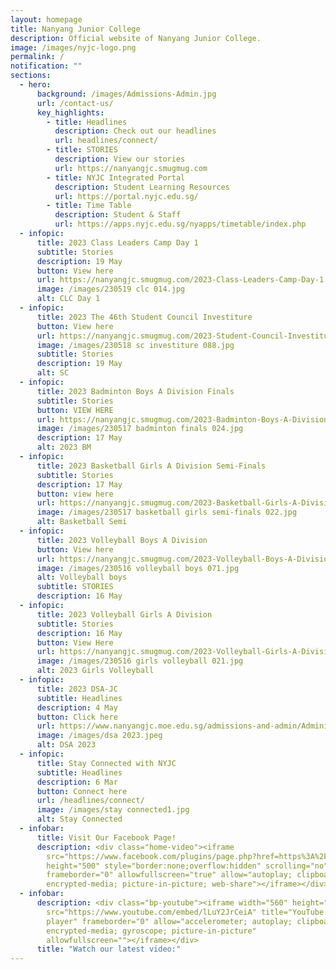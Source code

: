 ```yaml
---
layout: homepage
title: Nanyang Junior College
description: Official website of Nanyang Junior College.
image: /images/nyjc-logo.png
permalink: /
notification: ""
sections:
  - hero:
      background: /images/Admissions-Admin.jpg
      url: /contact-us/
      key_highlights:
        - title: Headlines
          description: Check out our headlines
          url: headlines/connect/
        - title: STORIES
          description: View our stories
          url: https://nanyangjc.smugmug.com
        - title: NYJC Integrated Portal
          description: Student Learning Resources
          url: https://portal.nyjc.edu.sg/
        - title: Time Table
          description: Student & Staff
          url: https://apps.nyjc.edu.sg/nyapps/timetable/index.php
  - infopic:
      title: 2023 Class Leaders Camp Day 1
      subtitle: Stories
      description: 19 May
      button: View here
      url: https://nanyangjc.smugmug.com/2023-Class-Leaders-Camp-Day-1
      image: /images/230519 clc 014.jpg
      alt: CLC Day 1
  - infopic:
      title: 2023 The 46th Student Council Investiture
      button: View here
      url: https://nanyangjc.smugmug.com/2023-Student-Council-Investiture
      image: /images/230518 sc investiture 088.jpg
      subtitle: Stories
      description: 19 May
      alt: SC
  - infopic:
      title: 2023 Badminton Boys A Division Finals
      subtitle: Stories
      button: VIEW HERE
      url: https://nanyangjc.smugmug.com/2023-Badminton-Boys-A-Division-Finals/
      image: /images/230517 badminton finals 024.jpg
      description: 17 May
      alt: 2023 BM
  - infopic:
      title: 2023 Basketball Girls A Division Semi-Finals
      subtitle: Stories
      description: 17 May
      button: view here
      url: https://nanyangjc.smugmug.com/2023-Basketball-Girls-A-Division-Semi-Finals/
      image: /images/230517 basketball girls semi-finals 022.jpg
      alt: Basketball Semi
  - infopic:
      title: 2023 Volleyball Boys A Division
      button: View here
      url: https://nanyangjc.smugmug.com/2023-Volleyball-Boys-A-Division
      image: /images/230516 volleyball boys 071.jpg
      alt: Volleyball boys
      subtitle: STORIES
      description: 16 May
  - infopic:
      title: 2023 Volleyball Girls A Division
      subtitle: Stories
      description: 16 May
      button: View Here
      url: https://nanyangjc.smugmug.com/2023-Volleyball-Girls-A-Division/
      image: /images/230516 girls volleyball 021.jpg
      alt: 2023 Girls Volleyball
  - infopic:
      title: 2023 DSA-JC
      subtitle: Headlines
      description: 4 May
      button: Click here
      url: https://www.nanyangjc.moe.edu.sg/admissions-and-admin/Administration/dsa/
      image: /images/dsa 2023.jpeg
      alt: DSA 2023
  - infopic:
      title: Stay Connected with NYJC
      subtitle: Headlines
      description: 6 Mar
      button: Connect here
      url: /headlines/connect/
      image: /images/stay connected1.jpg
      alt: Stay Connected
  - infobar:
      title: Visit Our Facebook Page!
      description: <div class="home-video"><iframe
        src="https://www.facebook.com/plugins/page.php?href=https%3A%2F%2Fwww.facebook.com%2FNanyangjc%2F&tabs=timeline&width=340&height=500&small_header=false&adapt_container_width=true&hide_cover=false&show_facepile=true&appId"
        height="500" style="border:none;overflow:hidden" scrolling="no"
        frameborder="0" allowfullscreen="true" allow="autoplay; clipboard-write;
        encrypted-media; picture-in-picture; web-share"></iframe></div>
  - infobar:
      description: <div class="bp-youtube"><iframe width="560" height="315"
        src="https://www.youtube.com/embed/lLuY2JrCeiA" title="YouTube video
        player" frameborder="0" allow="accelerometer; autoplay; clipboard-write;
        encrypted-media; gyroscope; picture-in-picture"
        allowfullscreen=""></iframe></div>
      title: "Watch our latest video:"
---
```

